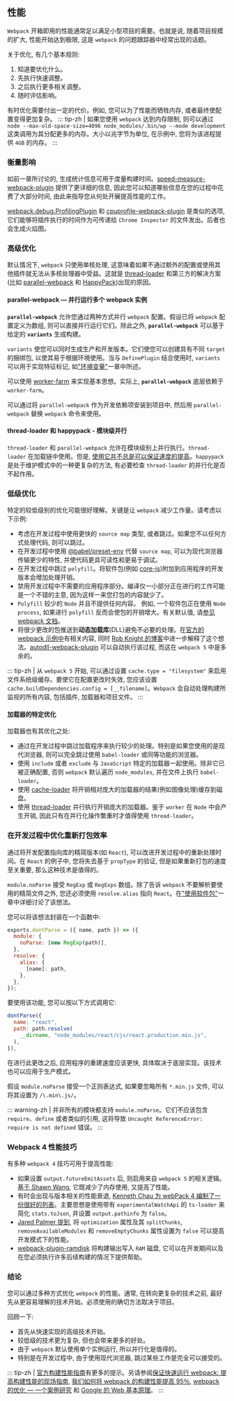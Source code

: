 ## 性能
`Webpack` 开箱即用的性能通常足以满足小型项目的需要。也就是说, 随着项目规模的扩大, 性能开始达到极限, 这是 `webpack` 的问题跟踪器中经常出现的话题。

关于优化, 有几个基本规则:

1. 知道要优化什么。
2. 先执行快速调整。
3. 之后执行更多相关调整。
4. 随时评估影响。

有时优化需要付出一定的代价。例如, 您可以为了性能而牺牲内存, 或者最终使配置变得更加复杂。
::: tip-zh | 
如果您使用 `webpack` 达到内存限制, 则可以通过 `node --max-old-space-size=4096 node_modules/.bin/wp --mode development` 这类调用为其分配更多的内存。大小以兆字节为单位, 在示例中, 您将为该进程提供 `4GB` 的内存。
:::

### 衡量影响
如前一章所讨论的, 生成统计信息可用于度量构建时间。[speed-measure-webpack-plugin](https://www.npmjs.com/package/speed-measure-webpack-plugin) 提供了更详细的信息, 因此您可以知道哪些信息在您的过程中花费了大部分时间, 由此来指导您从何处开展提高性能的工作。

[webpack.debug.ProfilingPlugin](https://webpack.js.org/plugins/profiling-plugin/) 和 [cpuprofile-webpack-plugin](https://github.com/jantimon/cpuprofile-webpack-plugin) 是类似的选项, 它们能够将插件执行的时间作为可传递给 `Chrome Inspector` 的文件发出。后者也会生成火焰图。

### 高级优化
默认情况下, `webpack` 只使用单核处理, 这意味着如果不通过额外的配置或使用其他插件就无法从多核处理器中受益。这就是 [thread-loader](https://www.npmjs.com/package/thread-loader) 和第三方的解决方案(比如 [parallel-webpack](https://www.npmjs.com/package/parallel-webpack) 和 [HappyPack](https://www.npmjs.com/package/happypack))出现的原因。

#### parallel-webpack — 并行运行多个 webpack 实例
**`parallel-webpack`** 允许您通过两种方式并行 `webpack` 配置。假设已将 `webpack` 配置定义为数组, 则可以直接并行运行它们。除此之外, **`parallel-webpack`** 可以基于给定的 **`variants`** 生成构建。

`variants` 使您可以同时生成生产和开发版本。它们使您可以创建具有不同 `target`的捆绑包, 以使其易于根据环境使用。当与 `DefinePlugin` 结合使用时, `variants` 可以用于实现特征标记, 如["环境变量"](./environment-variables)一章中所述。

可以使用 [worker-farm](https://www.npmjs.com/package/worker-farm) 来实现基本思想。实际上, **`parallel-webpack`** 底层依赖于 `worker-farm`。

可以通过将 `parallel-webpack` 作为开发依赖项安装到项目中, 然后用 `parallel-webpack` 替换 `webpack` 命令来使用。

#### thread-loader 和 happypack - 模块级并行
`thread-loader` 和 `parallel-webpack` 允许在模块级别上并行执行。`thread-loader` 在加载链中使用。但是, [使用它并不总是可以保证速度的提高]()。`happypack` 是处于维护模式中的一种更复杂的方法, 有必要检查 `thread-loader` 的并行化是否不起作用。

### 低级优化
特定的较低级别的优化可能很好理解。关键是让 `webpack` 减少工作量。请考虑以下示例:

- 考虑在开发过程中使用更快的 `source map` 类型, 或者跳过。如果您不以任何方式处理代码, 则可以跳过。
- 在开发过程中使用 [@babel/preset-env](https://www.npmjs.com/package/@babel/preset-env) 代替 `source map`, 可以为现代浏览器传输更少的特性, 并使代码更具可读性和更易于调试。
- 在开发过程中跳过 `polyfill`。将软件包(例如 [core-js](https://www.npmjs.com/package/core-js))附加到应用程序的开发版本会增加处理开销。
- 禁用开发过程中不需要的应用程序部分。编译仅一小部分正在进行的工作可能是一个不错的主意, 因为这样一来您打包的内容就少了。
- `Polyfill` 较少的 `Node` 并且不提供任何内容。 例如, 一个软件包正在使用 `Node` `process`, 如果进行 `polyfill` 反而会使包的开销增大。有关默认值, 请[参见 webpack 文档](https://webpack.js.org/configuration/node/)。
- 将很少更改的包推送到**动态加载库**(DLL)避免不必要的处理。在[官方的 webpack 示例中](https://github.com/webpack/webpack/tree/master/examples/dll-user)有相关内容, 同时 [Rob Knight 的博客](https://robertknight.me.uk/posts/webpack-dll-plugins/)中进一步解释了这个想法。[autodll-webpack-plugin](https://www.npmjs.com/package/autodll-webpack-plugin) 可以自动执行该过程, 而这在 `webpack 5` 中是多余的。

::: tip-zh | 
从 `webpack 5` 开始, 可以通过设置 `cache.type = "filesystem"` 来启用文件系统级缓存。要使它在配置更改时失效, 您应该设置 `cache.buildDependencies.config = [__filename]`。`Webpack` 会自动处理构建所监视的所有内容, 包括插件, 加载器和项目文件。
:::

#### 加载器的特定优化
加载器也有其优化之处:
- 通过在开发过程中跳过加载程序来执行较少的处理。特别是如果您使用的是现代浏览器, 则可以完全跳过使用 `babel-loader` 或同等功能的浏览器。
- 使用 `include` 或者 `exclude` 与 `JavaScript` 特定的加载器一起使用。除非它已被正确配置, 否则 `webpack` 默认遍历 `node_modules`, 并在文件上执行 `babel-loader`。
- 使用 [cache-loader](https://www.npmjs.com/package/cache-loader) 将开销相对庞大的加载器的结果(例如图像处理)缓存到磁盘。
- 使用 [thread-loader](https://www.npmjs.com/package/thread-loader) 并行执行开销庞大的加载器。鉴于 `worker` 在 `Node` 中会产生开销, 因此只有在并行化操作繁重时才值得使用 `thread-loader`。

### 在开发过程中优化重新打包效率
通过将开发配置指向库的精简版本(如 `React`), 可以改进开发过程中的重新处理时间。在 `React` 的例子中, 您将失去基于 `propType` 的验证, 但是如果重新打包的速度至关重要, 那么这种技术是值得的。

`module.noParse` 接受 `RegExp` 或 `RegExps` 数组。除了告诉 `webpack` 不要解析要使用的精简文件之外, 您还必须使用 `resolve.alias` 指向 `React`。在["使用软件包"]()一章中详细讨论了该想法。

您可以将该想法封装在一个函数中:
```js
exports.dontParse = ({ name, path }) => ({
  module: {
    noParse: [new RegExp(path)],
  },
  resolve: {
    alias: {
      [name]: path,
    },
  },
});
```

要使用该功能, 您可以按以下方式调用它:
```js
dontParse({
  name: "react",
  path: path.resolve(
    __dirname, "node_modules/react/cjs/react.production.min.js",
  ),
}),
```
在进行此更改之后, 应用程序的重建速度应该更快, 具体取决于底层实现。该技术也可以应用于生产模式。

假设 `module.noParse` 接受一个正则表达式, 如果要忽略所有 `*.min.js` 文件, 可以将其设置为 `/\.min\.js/`。

::: warning-zh | 
并非所有的模块都支持 `module.noParse`。它们不应该包含 `require`、`define` 或者类似的引用, 这将导致 `Uncaught ReferenceError: require is not defined` 错误。
:::

### Webpack 4 性能技巧
有多种 `webpack 4` 技巧可用于提高性能:
- 如果设置 `output.futureEmitAssets` 后, 则启用来自 `webpack 5` 的相关逻辑。[基于 Shawn Wang](https://twitter.com/swyx/status/1218173290579136512), 它既减少了内存使用, 又提高了性能。
- 有时会出现与版本相关的性能衰退, [Kenneth Chau 为 webPack 4 编制了一份很好的列表](https://medium.com/@kenneth_chau/speeding-up-webpack-typescript-incremental-builds-by-7x-3912ba4c1d15)。主要思想是使用带有 `experimentalWatchApi` 的 `ts-loader` 来简化 `stats.toJson`, 并设置 `output.pathinfo` 为 `false`。
- [Jared Palmer 提到](https://twitter.com/jaredpalmer/status/1265298834906910729), 将 `optimization` 属性及其 `splitChunks`, `removeAvailableModules` 和 `removeEmptyChunks` 属性设置为 `false` 可以提高开发模式下的性能。
- [webpack-plugin-ramdisk](https://www.npmjs.com/package/webpack-plugin-ramdisk) 将构建输出写入 `RAM` 磁盘, 它可以在开发期间以及在您必须执行许多后续构建的情况下提供帮助。

### 结论
您可以通过多种方式优化 `webpack` 的性能。通常, 在转向更复杂的技术之前, 最好先从更容易理解的技术开始。必须使用的确切方法取决于项目。

回顾一下:
- 首先从快速实现的高级技术开始。
- 较低级的技术更为复杂, 但也会带来更多的好处。
- 由于 `webpack` 默认使用单个实例运行, 所以并行化是值得的。
- 特别是在开发过程中, 由于使用现代浏览器, 跳过某些工作是完全可以接受的。

::: tip-zh | 
[官方构建性能指南](https://webpack.js.org/guides/build-performance/)有更多的提示。另请参阅[保证快速运行 webpack: 提高构建性能的现场指南](https://slack.engineering/keep-webpack-fast-a-field-guide-for-better-build-performance-f56a5995e8f1), [我们如何将 webpack 的构建性能提高 95％](https://blog.box.com/blog/how-we-improved-webpack-build-performance-95/), [webpack 的优化 — 一个案例研究](https://medium.com/walmartlabs/webpack-optimization-a-case-study-92b130334b6c) 和 [Google 的 Web 基本原理](https://developers.google.com/web/fundamentals/performance/webpack/)。
:::